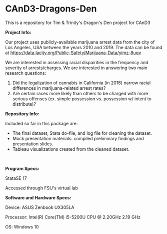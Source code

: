 # CAnD3-Dragons-Den
This is a repository for Tim &amp; Trinity's Dragon's Den project for CAnD3

<strong> Project Info: </strong>

Our project uses publicly-available marijuana arrest data from the city of Los Angeles, USA between the years 2010 and 2019. The data can be found at https://data.lacity.org/Public-Safety/Marijuana-Data/yimz-8uqv

We are interested in assessing racial dispairities in the frequency and severity of arrests/charges. We are interested in answering two main research questions:
1) Did the legalization of cannabis in California (in 2016) narrow racial differences in marijuana-related arrest rates?
2) Are certain races more likely than others to be charged with more serious offenses (ex. simple possession vs. possession w/ intent to distribute)?

<strong> Repository Info: </strong>

Included so far in this package are:
<ul style=“list-style-circle":>
<li> The final dataset, Stata do-file, and log file for cleaning the dataset. </li>
<li> Mock presentation materials: compiled preliminary findings and presentation slides. </li>
<li> Tableau visualizations created from the cleaned dataset. </li>
</ul>
<br>

<strong> Program Specs: </strong>

StataSE 17

Accessed through FSU's virtual lab

<strong> Software and Hardware Specs: </strong>

Device: ASUS Zenbook UX305LA

Processor: Intel(R) Core(TM) i5-5200U CPU @ 2.20GHz   2.19 GHz

OS: Windows 10
